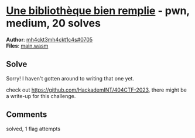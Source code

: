 [Une bibliothèque bien remplie](challenge_files/README.md) - pwn, medium, 20 solves
===

**Author**: [mh4ckt3mh4ckt1c4s#0705](https://www.mh4ckt3mh4ckt1c4s.xyz/)    
**Files**: [main.wasm](https://www.narthorn.com/ctf/404CTF-2023/challenge_files/Exploitation%20de%20binaires/Une%20biblioth%C3%A8que%20bien%20remplie/main.wasm)

## Solve

Sorry! I haven't gotten around to writing that one yet.

check out https://github.com/HackademINT/404CTF-2023, there might be a write-up for this challenge.

## Comments

solved, 1 flag attempts
